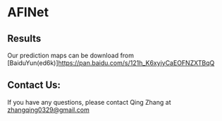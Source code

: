 # AFINet


## Results   
Our prediction maps can be download from [BaiduYun(ed6k)]https://pan.baidu.com/s/121h_K6xyiyCaEOFNZXTBqQ  

## Contact Us:  
If you have any questions, please contact Qing Zhang at zhangqing0329@gmail.com
